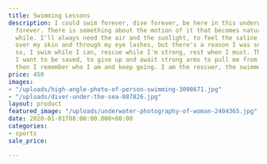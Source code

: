```yaml
---
title: Swimming Lessons
description: I could swim forever, dive forever, be here in this underwater world
  forever. There is something about the motion of it that becomes natural after a
  while. I'll always need the air and the sunlight, to feel the saline water wash
  over my skin and through my eye lashes, but there's a reason I was sent here. And
  so, I swim while I can, rescue while I'm strong, rest when I must. There are times
  I want to be saved, to give up and await strong arms to pull me from this struggle,
  then I remember who I am and keep going. I am the rescuer, the swimmer.
price: 450
images:
- "/uploads/high-angle-photo-of-person-swimming-3098671.jpg"
- "/uploads/diver-under-the-sea-887826.jpg"
layout: product
featured_image: "/uploads/underwater-photography-of-woman-2404365.jpg"
date: 2020-01-01T08:00:00.000+00:00
categories:
- sports
sale_price: 

---
```


